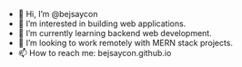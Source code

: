 - 👋 Hi, I’m @bejsaycon
- 👀 I’m interested in building web applications.
- 🌱 I’m currently learning backend web development.
- 💞️ I’m looking to work remotely with MERN stack projects.
- 📫 How to reach me: bejsaycon.github.io

<!---
bejsaycon/bejsaycon is a ✨ special ✨ repository because its `README.md` (this file) appears on your GitHub profile.
You can click the Preview link to take a look at your changes.
--->

